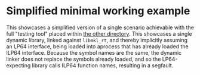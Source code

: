 # Simplified minimal working example

This showcases a simplified version of a single scenario achievable with the full "testing tool" placed within [the other directory](../testing_tool).  This showcases a single dynamic library, linked against `libmkl_rt`, and thereby implicitly assuming an LP64 interface, being loaded into aprocess that has already loaded the ILP64 interface.  Because the symbol names are the same, the dynamic linker does not replace the symbols already loaded, and so the LP64-expecting library calls ILP64 function names, resulting in a segfault.
